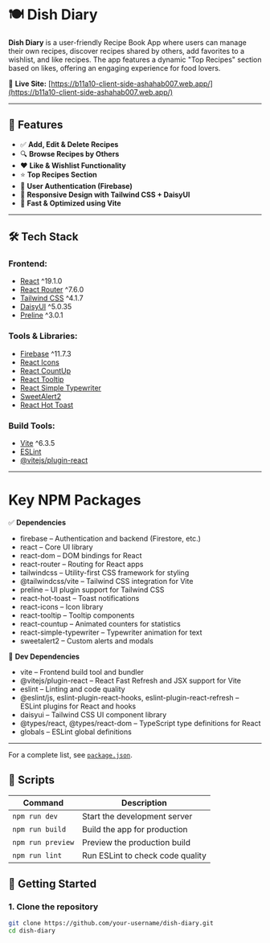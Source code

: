 # 🍽️ Dish Diary

**Dish Diary** is a user-friendly Recipe Book App where users can manage their own recipes, discover recipes shared by others, add favorites to a wishlist, and like recipes. The app features a dynamic "Top Recipes" section based on likes, offering an engaging experience for food lovers.

🔗 **Live Site:** [https://b11a10-client-side-ashahab007.web.app/](https://b11a10-client-side-ashahab007.web.app/)

---

## 📌 Features

- ✅ **Add, Edit & Delete Recipes**
- 🔍 **Browse Recipes by Others**
- ❤️ **Like & Wishlist Functionality**
- ⭐ **Top Recipes Section**
- 🔐 **User Authentication (Firebase)**
- 📱 **Responsive Design with Tailwind CSS + DaisyUI**
- 🚀 **Fast & Optimized using Vite**

---

## 🛠️ Tech Stack

### Frontend:

- [React](https://reactjs.org/) ^19.1.0
- [React Router](https://reactrouter.com/) ^7.6.0
- [Tailwind CSS](https://tailwindcss.com/) ^4.1.7
- [DaisyUI](https://daisyui.com/) ^5.0.35
- [Preline](https://preline.co/) ^3.0.1

### Tools & Libraries:

- [Firebase](https://firebase.google.com/) ^11.7.3
- [React Icons](https://react-icons.github.io/react-icons/)
- [React CountUp](https://www.npmjs.com/package/react-countup)
- [React Tooltip](https://www.npmjs.com/package/react-tooltip)
- [React Simple Typewriter](https://www.npmjs.com/package/react-simple-typewriter)
- [SweetAlert2](https://sweetalert2.github.io/)
- [React Hot Toast](https://react-hot-toast.com/)

### Build Tools:

- [Vite](https://vitejs.dev/) ^6.3.5
- [ESLint](https://eslint.org/)
- [@vitejs/plugin-react](https://www.npmjs.com/package/@vitejs/plugin-react)

---

# Key NPM Packages

✅ **Dependencies**

- firebase – Authentication and backend (Firestore, etc.)
- react – Core UI library
- react-dom – DOM bindings for React
- react-router – Routing for React apps
- tailwindcss – Utility-first CSS framework for styling
- @tailwindcss/vite – Tailwind CSS integration for Vite
- preline – UI plugin support for Tailwind CSS
- react-hot-toast – Toast notifications
- react-icons – Icon library
- react-tooltip – Tooltip components
- react-countup – Animated counters for statistics
- react-simple-typewriter – Typewriter animation for text
- sweetalert2 – Custom alerts and modals

🧪 **Dev Dependencies**

- vite – Frontend build tool and bundler
- @vitejs/plugin-react – React Fast Refresh and JSX support for Vite
- eslint – Linting and code quality
- @eslint/js, eslint-plugin-react-hooks, eslint-plugin-react-refresh – ESLint plugins for React and hooks
- daisyui – Tailwind CSS UI component library
- @types/react, @types/react-dom – TypeScript type definitions for React
- globals – ESLint global definitions

---
For a complete list, see [`package.json`](./package.json).

## 📂 Scripts

| Command             | Description                        |
| ------------------- | ---------------------------------- |
| `npm run dev`       | Start the development server       |
| `npm run build`     | Build the app for production       |
| `npm run preview`   | Preview the production build       |
| `npm run lint`      | Run ESLint to check code quality   |

## 🚀 Getting Started

### 1. Clone the repository

```bash
git clone https://github.com/your-username/dish-diary.git
cd dish-diary
```
